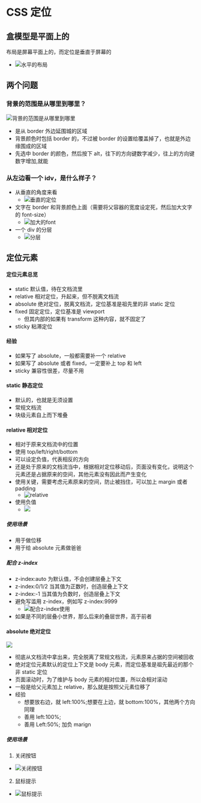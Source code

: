 # CSS 定位

## 盒模型是平面上的

布局是屏幕平面上的，而定位是垂直于屏幕的

- ![水平的布局](imgs/盒模型布局.png)

## 两个问题

### 背景的范围是从哪里到哪里？

![背景的范围是从哪里到哪里](imgs/背景的范围是从哪里到哪里.png)

- 是从 border 外边延围城的区域
- 背景颜色时包括 border 的，不过被 border 的设置给覆盖掉了，也就是外边缘围成的区域
- 先选中 border 的颜色，然后按下 alt，往下的方向键数字减少，往上的方向键数字增加,就能

### 从左边看一个 idv，是什么样子？

- 从垂直的角度来看
  - ![垂直的定位](imgs/定位.png)
- 文字在 border 和背景颜色上面（需要将父容器的宽度设定死，然后加大文字的 font-size）
  - ![加大的font](imgs/加大的font-size.png)
- 一个 div 的分层
  - ![分层](imgs/分层.png)

## 定位元素

#### 定位元素总览

- static 默认值，待在文档流里
- relative 相对定位，升起来，但不脱离文档流
- absolute 绝对定位，脱离文档流，定位基准是祖先里的非 static 定位
- fixed 固定定位，定位基准是 viewport
  - 但其内部的如果有 transform 这种内容，就不固定了
- sticky 粘滞定位

#### 经验

- 如果写了 absolute，一般都需要补一个 relative
- 如果写了 absolute 或者 fixed，一定要补上 top 和 left
- sticky 兼容性很差，尽量不用

#### static 静态定位

- 默认的，也就是无须设置
- 常规文档流
- 块级元素自上而下堆叠

#### relative 相对定位

- 相对于原来文档流中的位置
- 使用 top/left/right/bottom
- 可以设定负值，代表相反的方向
- 还是处于原来的文档流当中，根据相对定位移动后，页面没有变化，说明这个元素还是占据原来的空间，其他元素没有因此而产生变化
- 使用关键，需要考虑元素原来的空间，防止被挡住，可以加上 margin 或者 padding
  - ![relative](imgs/relative.png)
- 使用负值
  - ![](imgs/使用负值.png)

##### 使用场景

- 用于做位移
- 用于给 absolute 元素做爸爸

##### 配合 z-index

- z-index:auto 为默认值，不会创建层叠上下文
- z-index:0/1/2 当其值为正数时，创造层叠上下文
- z-index:-1 当其值为负数时，创造层叠上下文
- 避免写滥用 z-index，例如写 z-index:9999
  - ![配合z-index使用](imgs/配合z-index.png)
- 如果是不同的层叠小世界，那么后来的叠层世界，高于前者

#### absolute 绝对定位

![](imgs/绝对定位.png)

- 彻底从文档流中拿出来，完全脱离了常规文档流，元素原来占据的空间被回收
- 绝对定位元素默认的定位上下文是 body 元素，而定位基准是祖先最近的那个非 static 定位
- 页面滚动时，为了维护与 body 元素的相对位置，所以会相对滚动
- 一般是给父元素加上 relative，那么就是按照父元素位移了
- 经验
  - 想要放右边，就 left:100%;想要在上边，就 bottom:100%，其他两个方向同理
  - 善用 left:100%;
  - 善用 Left:50%; 加负 marign

##### 使用场景

1. 关闭按钮

- ![关闭按钮](imgs/关闭按钮.png)

2. 鼠标提示

- ![鼠标提示](imgs/鼠标提示.png)
